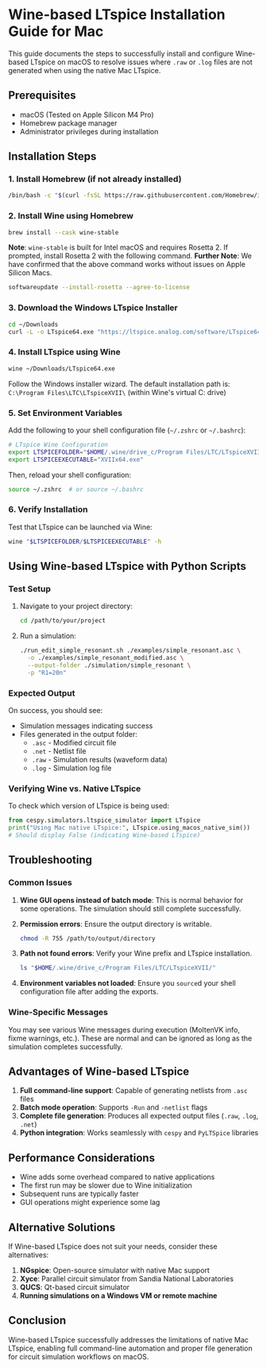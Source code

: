 # Wine-based LTspice Installation Guide for Mac

This guide documents the steps to successfully install and configure Wine-based LTspice on macOS to resolve issues where `.raw` or `.log` files are not generated when using the native Mac LTspice.

## Prerequisites

- macOS (Tested on Apple Silicon M4 Pro)
- Homebrew package manager
- Administrator privileges during installation

## Installation Steps

### 1. Install Homebrew (if not already installed)

```bash
/bin/bash -c "$(curl -fsSL https://raw.githubusercontent.com/Homebrew/install/HEAD/install.sh)"
```

### 2. Install Wine using Homebrew

```bash
brew install --cask wine-stable
```

**Note**: `wine-stable` is built for Intel macOS and requires Rosetta 2. If prompted, install Rosetta 2 with the following command.
**Further Note**: We have confirmed that the above command works without issues on Apple Silicon Macs.

```bash
softwareupdate --install-rosetta --agree-to-license
```

### 3. Download the Windows LTspice Installer

```bash
cd ~/Downloads
curl -L -o LTspice64.exe "https://ltspice.analog.com/software/LTspice64.exe"
```

### 4. Install LTspice using Wine

```bash
wine ~/Downloads/LTspice64.exe
```

Follow the Windows installer wizard. The default installation path is:
`C:\Program Files\LTC\LTspiceXVII\` (within Wine's virtual C: drive)

### 5. Set Environment Variables

Add the following to your shell configuration file (`~/.zshrc` or `~/.bashrc`):

```bash
# LTspice Wine Configuration
export LTSPICEFOLDER="$HOME/.wine/drive_c/Program Files/LTC/LTspiceXVII"
export LTSPICEEXECUTABLE="XVIIx64.exe"
```

Then, reload your shell configuration:

```bash
source ~/.zshrc  # or source ~/.bashrc
```

### 6. Verify Installation

Test that LTspice can be launched via Wine:

```bash
wine "$LTSPICEFOLDER/$LTSPICEEXECUTABLE" -h
```

## Using Wine-based LTspice with Python Scripts

### Test Setup

1. Navigate to your project directory:

    ```bash
    cd /path/to/your/project
    ```

2. Run a simulation:

    ```bash
    ./run_edit_simple_resonant.sh ./examples/simple_resonant.asc \
      -o ./examples/simple_resonant_modified.asc \
      --output-folder ./simulation/simple_resonant \
      -p "R1=20n"
    ```

### Expected Output

On success, you should see:

- Simulation messages indicating success
- Files generated in the output folder:
  - `.asc` - Modified circuit file
  - `.net` - Netlist file
  - `.raw` - Simulation results (waveform data)
  - `.log` - Simulation log file

### Verifying Wine vs. Native LTspice

To check which version of LTspice is being used:

```python
from cespy.simulators.ltspice_simulator import LTspice
print("Using Mac native LTspice:", LTspice.using_macos_native_sim())
# Should display False (indicating Wine-based LTspice)
```

## Troubleshooting

### Common Issues

1. **Wine GUI opens instead of batch mode**: This is normal behavior for some operations. The simulation should still complete successfully.

2. **Permission errors**: Ensure the output directory is writable.

    ```bash
    chmod -R 755 /path/to/output/directory
    ```

3. **Path not found errors**: Verify your Wine prefix and LTspice installation.

    ```bash
    ls "$HOME/.wine/drive_c/Program Files/LTC/LTspiceXVII/"
    ```

4. **Environment variables not loaded**: Ensure you `source`d your shell configuration file after adding the exports.

### Wine-Specific Messages

You may see various Wine messages during execution (MoltenVK info, fixme warnings, etc.). These are normal and can be ignored as long as the simulation completes successfully.

## Advantages of Wine-based LTspice

1. **Full command-line support**: Capable of generating netlists from `.asc` files
2. **Batch mode operation**: Supports `-Run` and `-netlist` flags
3. **Complete file generation**: Produces all expected output files (`.raw`, `.log`, `.net`)
4. **Python integration**: Works seamlessly with `cespy` and `PyLTSpice` libraries

## Performance Considerations

- Wine adds some overhead compared to native applications
- The first run may be slower due to Wine initialization
- Subsequent runs are typically faster
- GUI operations might experience some lag

## Alternative Solutions

If Wine-based LTspice does not suit your needs, consider these alternatives:

1. **NGspice**: Open-source simulator with native Mac support
2. **Xyce**: Parallel circuit simulator from Sandia National Laboratories
3. **QUCS**: Qt-based circuit simulator
4. **Running simulations on a Windows VM or remote machine**

## Conclusion

Wine-based LTspice successfully addresses the limitations of native Mac LTspice, enabling full command-line automation and proper file generation for circuit simulation workflows on macOS.
